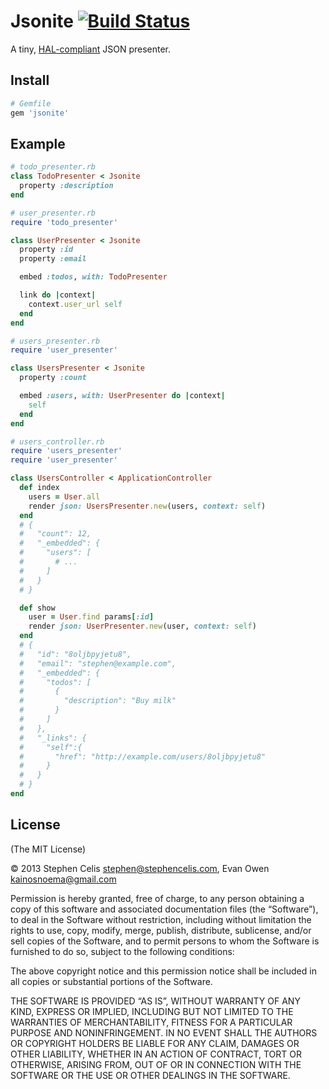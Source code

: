 # Jsonite [![Build Status][1]][2]

A tiny, [HAL-compliant][3] JSON presenter.

[1]: http://img.shields.io/travis/barrelage/jsonite.svg?style=flat
[2]: https://travis-ci.org/barrelage/jsonite
[3]: http://tools.ietf.org/html/draft-kelly-json-hal-05

## Install

``` rb
# Gemfile
gem 'jsonite'
```

## Example

``` rb
# todo_presenter.rb
class TodoPresenter < Jsonite
  property :description
end
```

``` rb
# user_presenter.rb
require 'todo_presenter'

class UserPresenter < Jsonite
  property :id
  property :email

  embed :todos, with: TodoPresenter

  link do |context|
    context.user_url self
  end
end
```

``` rb
# users_presenter.rb
require 'user_presenter'

class UsersPresenter < Jsonite
  property :count

  embed :users, with: UserPresenter do |context|
    self
  end
end
```

``` rb
# users_controller.rb
require 'users_presenter'
require 'user_presenter'

class UsersController < ApplicationController
  def index
    users = User.all
    render json: UsersPresenter.new(users, context: self)
  end
  # {
  #   "count": 12,
  #   "_embedded": {
  #     "users": [
  #       # ...
  #     ]
  #   }
  # }

  def show
    user = User.find params[:id]
    render json: UserPresenter.new(user, context: self)
  end
  # {
  #   "id": "8oljbpyjetu8",
  #   "email": "stephen@example.com",
  #   "_embedded": {
  #     "todos": [
  #       {
  #         "description": "Buy milk"
  #       }
  #     ]
  #   },
  #   "_links": {
  #     "self":{
  #       "href": "http://example.com/users/8oljbpyjetu8"
  #     }
  #   }
  # }
end
```

## License

(The MIT License)

© 2013 Stephen Celis <stephen@stephencelis.com>, Evan Owen <kainosnoema@gmail.com>

Permission is hereby granted, free of charge, to any person obtaining a copy
of this software and associated documentation files (the “Software”), to deal
in the Software without restriction, including without limitation the rights
to use, copy, modify, merge, publish, distribute, sublicense, and/or sell
copies of the Software, and to permit persons to whom the Software is
furnished to do so, subject to the following conditions:

The above copyright notice and this permission notice shall be included in all
copies or substantial portions of the Software.

THE SOFTWARE IS PROVIDED “AS IS”, WITHOUT WARRANTY OF ANY KIND, EXPRESS OR
IMPLIED, INCLUDING BUT NOT LIMITED TO THE WARRANTIES OF MERCHANTABILITY,
FITNESS FOR A PARTICULAR PURPOSE AND NONINFRINGEMENT. IN NO EVENT SHALL THE
AUTHORS OR COPYRIGHT HOLDERS BE LIABLE FOR ANY CLAIM, DAMAGES OR OTHER
LIABILITY, WHETHER IN AN ACTION OF CONTRACT, TORT OR OTHERWISE, ARISING FROM,
OUT OF OR IN CONNECTION WITH THE SOFTWARE OR THE USE OR OTHER DEALINGS IN THE
SOFTWARE.

